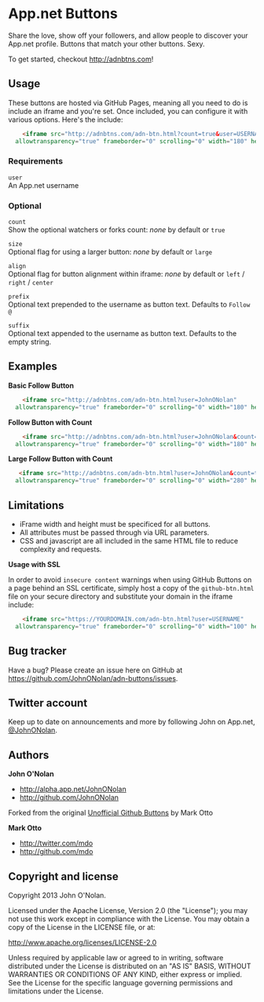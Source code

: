 # App.net Buttons

Share the love, show off your followers, and allow people to discover your App.net profile. Buttons that match your other buttons. Sexy.

To get started, checkout http://adnbtns.com!


## Usage

These buttons are hosted via GitHub Pages, meaning all you need to do is include an iframe and you're set. Once included, you can configure it with various options. Here's the include:

``` html
    <iframe src="http://adnbtns.com/adn-btn.html?count=true&user=USERNAME"
  allowtransparency="true" frameborder="0" scrolling="0" width="180" height="20"></iframe>
```


### Requirements

`user`<br>
An App.net username<br>


### Optional

`count`<br>
Show the optional watchers or forks count: *none* by default or `true`

`size`<br>
Optional flag for using a larger button: *none* by default or `large`

`align`<br>
Optional flag for button alignment within iframe: *none* by default or `left` / `right` / `center`

`prefix`<br>
Optional text prepended to the username as button text. Defaults to `Follow @`

`suffix`<br>
Optional text appended to the username as button text. Defaults to the empty string.

## Examples

**Basic Follow Button**

``` html
    <iframe src="http://adnbtns.com/adn-btn.html?user=JohnONolan"
  allowtransparency="true" frameborder="0" scrolling="0" width="180" height="20"></iframe>
```

**Follow Button with Count**

``` html
    <iframe src="http://adnbtns.com/adn-btn.html?user=JohnONolan&count=true"
  allowtransparency="true" frameborder="0" scrolling="0" width="180" height="20"></iframe>
```

**Large Follow Button with Count**

``` html
   <iframe src="http://adnbtns.com/adn-btn.html?user=JohnONolan&count=true&size=large"
  allowtransparency="true" frameborder="0" scrolling="0" width="280" height="30"></iframe>
```


## Limitations

- iFrame width and height must be specificed for all buttons.
- All attributes must be passed through via URL parameters.
- CSS and javascript are all included in the same HTML file to reduce complexity and requests.

**Usage with SSL**

In order to avoid `insecure content` warnings when using GitHub Buttons on a page behind an SSL certificate, simply host a copy of the `github-btn.html` file on your secure directory and substitute your domain in the iframe include: 

``` html
    <iframe src="https://YOURDOMAIN.com/adn-btn.html?user=USERNAME"
  allowtransparency="true" frameborder="0" scrolling="0" width="100" height="20"></iframe>
```


## Bug tracker

Have a bug? Please create an issue here on GitHub at https://github.com/JohnONolan/adn-buttons/issues.


## Twitter account

Keep up to date on announcements and more by following John on App.net, <a href="http://alpha.app.net/JohnONolan">@JohnONolan</a>.


## Authors

**John O'Nolan**

* http://alpha.app.net/JohnONolan
* http://github.com/JohnONolan

Forked from the original [Unofficial Github Buttons](http://github.com/mdo/github-buttons) by Mark Otto

**Mark Otto**

* http://twitter.com/mdo
* http://github.com/mdo


## Copyright and license

Copyright 2013 John O'Nolan.

Licensed under the Apache License, Version 2.0 (the "License");
you may not use this work except in compliance with the License.
You may obtain a copy of the License in the LICENSE file, or at:

   http://www.apache.org/licenses/LICENSE-2.0

Unless required by applicable law or agreed to in writing, software
distributed under the License is distributed on an "AS IS" BASIS,
WITHOUT WARRANTIES OR CONDITIONS OF ANY KIND, either express or implied.
See the License for the specific language governing permissions and
limitations under the License.
